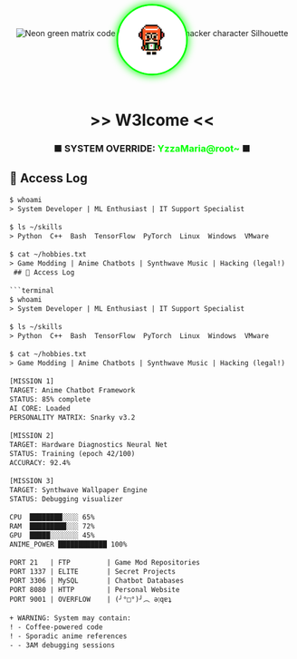 <!-- ░█▀▀░█▀█░█▀▄░█▀▀░█▀▄░░░░░█▀▀░▀█▀░█▀█ -->
<!-- ░█▀▀░█▀█░█▀▄░█▀▀░█░█░░░░░█▀▀░░█░░█░█ -->
<!-- ░▀▀▀░▀░▀░▀▀░░▀▀▀░▀▀░░░░░░▀░░░▀▀▀░▀░▀ -->

<div align="center">
  <!-- Matrix-style banner with glitch effect -->
  <img src="https://placehold.co/1920x400/0f0f17/00ff00?text=YzzaMaria%20%7C%20System%20Saboteur%20%7C%20Chatbot%20Hacker&font=roboto" alt="Neon green matrix code falling with anime hacker character Silhouette" />
  
  <!-- Animated pixel avatar (would be GIF in practice) -->
  <img src="./8-bit.png" alt="text=<(^_^<)" width="120" style="border-radius:50%;margin:-60px 0 20px;border:3px solid #00ff00;box-shadow:0 0 15px #00ff00"/>
</div>

<h1 align="center">>> W3lcome <<</h1>
<h3 align="center">■ SYSTEM OVERRIDE: <span style="color:#00ff00">YzzaMaria@root~</span> ■</h3>


## 🔐 Access Log

```terminal
$ whoami
> System Developer | ML Enthusiast | IT Support Specialist

$ ls ~/skills
> Python  C++  Bash  TensorFlow  PyTorch  Linux  Windows  VMware

$ cat ~/hobbies.txt
> Game Modding | Anime Chatbots | Synthwave Music | Hacking (legal!)
 ## 🔐 Access Log

```terminal
$ whoami
> System Developer | ML Enthusiast | IT Support Specialist

$ ls ~/skills
> Python  C++  Bash  TensorFlow  PyTorch  Linux  Windows  VMware

$ cat ~/hobbies.txt
> Game Modding | Anime Chatbots | Synthwave Music | Hacking (legal!)

[MISSION 1]
TARGET: Anime Chatbot Framework
STATUS: 85% complete
AI CORE: Loaded
PERSONALITY MATRIX: Snarky v3.2

[MISSION 2]  
TARGET: Hardware Diagnostics Neural Net
STATUS: Training (epoch 42/100)
ACCURACY: 92.4%

[MISSION 3]
TARGET: Synthwave Wallpaper Engine  
STATUS: Debugging visualizer

CPU  ████████░░░░ 65% 
RAM  █████████░░░ 72%
GPU  █████░░░░░░░ 45%
ANIME_POWER ████████████ 100%

PORT 21   | FTP         | Game Mod Repositories
PORT 1337 | ELITE       | Secret Projects
PORT 3306 | MySQL       | Chatbot Databases  
PORT 8080 | HTTP        | Personal Website
PORT 9001 | OVERFLOW    | (╯°□°)╯︵ ǝןqɐʇ

+ WARNING: System may contain:
! - Coffee-powered code
! - Sporadic anime references  
- - 3AM debugging sessions
